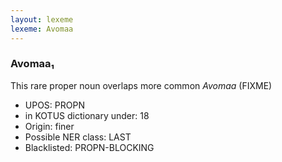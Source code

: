 ```yaml
---
layout: lexeme
lexeme: Avomaa
---
```


###  Avomaa₁

This rare proper noun overlaps more common *Avomaa* (FIXME)
* UPOS:  PROPN
* in KOTUS dictionary under:  18
* Origin:  finer
* Possible NER class:  LAST
* Blacklisted:  PROPN-BLOCKING

